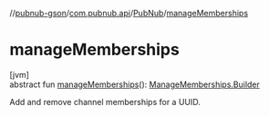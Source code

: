 //[pubnub-gson](../../../index.md)/[com.pubnub.api](../index.md)/[PubNub](index.md)/[manageMemberships](manage-memberships.md)

# manageMemberships

[jvm]\
abstract fun [manageMemberships](manage-memberships.md)(): [ManageMemberships.Builder](../../com.pubnub.api.endpoints.objects_api.memberships/-manage-memberships/-builder/index.md)

Add and remove channel memberships for a UUID.

